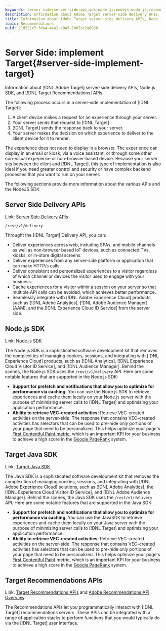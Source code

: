```yaml
---
keywords: server side;server-side;api;sdk;node.js;nodejs;node js;recommendations api;api:apis
description: Information about Adobe Target server-side delivery APIs, Node.js SDK, and Target Recommendations APIs.
title: Information about Adobe Target server-side delivery APIs, Node.js SDK, and Target Recommendations APIs.
topic: Recommendations
uuid: 21d321c7-3da4-44a2-a04f-1807cc2a893b
---
```


# Server Side: implement Target{#server-side-implement-target}

Information about [!DNL Adobe Target] server-side delivery APIs, Node.js SDK, and [!DNL Target Recommendations] APIs.

The following process occurs in a server-side implementation of [!DNL Target]:

1. A client device makes a request for an experience through your server.
1. Your server sends that request to [!DNL Target].
1. [!DNL Target] sends the response back to your server.
1. Your server makes the decision on which experience to deliver to the client device for it to render.

The experience does not need to display in a browser. The experience can display in an email or kiosk, via a voice assistant, or through some other non-visual experience or non-browser-based device. Because your server sits between the client and [!DNL Target], this type of implementation is also ideal if you need greater control and security or have complex backend processes that you want to run on your server.

The following sections provide more information about the various APIs and the NodeJS SDK:

## Server Side Delivery APIs

Link: [Server Side Delivery APIs](https://developers.adobetarget.com/api/delivery-api/)

`/rest/v1/delivery`

Throught the [!DNL Target] Delivery API, you can:

* Deliver experiences across web, including SPAs, and mobile channels as well as non-browser based IoT devices, such as connected TVs, kiosks, or in-store digital screens.
* Deliver experiences from any server-side platform or application that can make HTTP/s calls.
* Deliver consistent and personalized experiences to a visitor regardless of which channel or devices the visitor used to engage with your business.
* Cache experiences for a visitor within a session on your server so that multiple API calls can be avoided, which achieves better performance.
* Seamlessly integrate with [!DNL Adobe Experience Cloud] products, such as [!DNL Adobe Analytics], [!DNL Adobe Audience Manager] (AAM), and the [!DNL Experience Cloud ID Service] from the server side.

## Node.js SDK

Link: [Node.js SDK](https://github.com/adobe/target-nodejs-sdk)

The Node.js SDK is a sophisticated software development kit that removes the complexities of managing cookies, sessions, and integrating with [!DNL Experience Cloud] products, such as [!DNL Analytics], [!DNL Experience Cloud Visitor ID Service], and [!DNL Audience Manager]. Behind the scenes, the Node.js SDK uses the `/rest/v1/delivery` API. Here are some notable features that are supported in the Node.js SDK:

* **Support for prefetch and notifications that allow you to optimize for performance via caching:** You can use the Node.js SDK to retrieve experiences and cache them locally on your Node.js server with the purpose of minimizing server calls to [!DNL Target] and optimizing your application performance.
* **Ability to retrieve VEC-created activities:** Retrieve VEC-created activities on the server-side. The response that contains VEC-created activities has selectors that can be used to pre-hide only portions of your page that need to be personalized. This helps optimize your page's [First Contentful Paint metric](https://developers.google.com/web/fundamentals/performance/user-centric-performance-metrics.html), which is an important KPI for your business to achieve a high score in the [Google PageRank](https://en.wikipedia.org/wiki/PageRank) system.

## Target Java SDK

Link: [Target Java SDK](https://github.com/adobe/target-java-sdk)

The Java SDK is a sophisticated software development kit that removes the complexities of managing cookies, sessions, and integrating with [!DNL Adobe Experience Cloud] solutions, such as [!DNL Adobe Analytics], the [!DNL Experience Cloud Visitor ID Service], and [!DNL Adobe Audience Manager]. Behind the scenes, the Java SDK uses the `/rest/v1/delivery` API. Here are some notable features that are supported in the Java SDK:

* **Support for prefetch and notifications that allow you to optimize for performance via caching**: You can use the JavaSDK to retrieve experiences and cache them locally on your Java server with the purpose of minimizing server calls to [!DNL Target] and optimizing your application performance.
* **Ability to retrieve VEC-created activities**: Retrieve VEC-created activities on the server-side. The response that contains VEC-created activities has selectors that can be used to pre-hide only portions of your page that need to be personalized. This helps optimize your page's [First Contentful Paint](https://developers.google.com/web/fundamentals/performance/user-centric-performance-metrics.html) metric, which is an important KPI for your business to achieve a high score in the [Google PageRank](https://en.wikipedia.org/wiki/PageRank) system.

## Target Recommendations APIs

Link: [Target Recommendations APIs](https://developers.adobetarget.com/api/recommendations) and [Adobe Recommendations API Overview](https://docs.adobe.com/content/help/en/target-learn/recommendations-api-tutorial/recs-api-overview.html).

The Recommendations APIs let you programmatically interact with [!DNL Target] recommendations servers. These APIs can be integrated with a range of application stacks to perform functions that you would typically do via the [!DNL Target] user interface.

